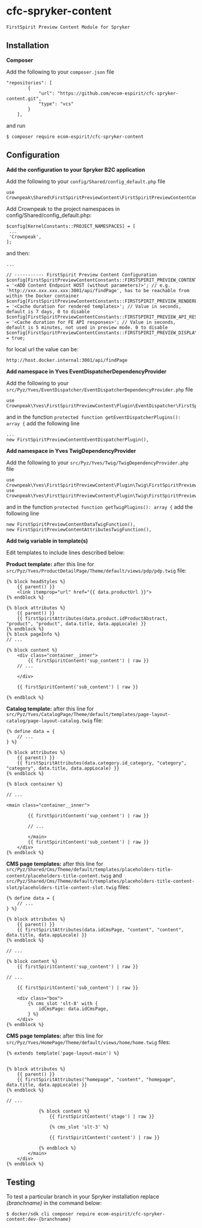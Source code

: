 # cfc-spryker-content
`FirstSpirit Preview Content Module for Spryker`

## Installation
**Composer**

Add the following to your `composer.json` file
```
"repositories": [
        {
            "url": "https://github.com/ecom-espirit/cfc-spryker-content.git",
            "type": "vcs"
        }
    ],
```
and run
```
$ composer require ecom-espirit/cfc-spryker-content
```
## Configuration
**Add the configuration to your Spryker B2C application**

Add the following to your `config/Shared/config_default.php` file
```
use Crownpeak\Shared\FirstSpiritPreviewContent\FirstSpiritPreviewContentConstants;
```
Add Crownpeak to the project namespaces in config/Shared/config_default.php:
```
$config[KernelConstants::PROJECT_NAMESPACES] = [
 ...
 'Crownpeak',
];
```
and then:
```
...

// ----------- FirstSpirit Preview Content Configuration
$config[FirstSpiritPreviewContentConstants::FIRSTSPIRIT_PREVIEW_CONTENT_SCRIPT_URL] = '<ADD Content Endpoint HOST (without parameters)>'; // e.g. 'http://xxx.xxx.xxx.xxx:3001/api/findPage', has to be reachable from within the Docker container
$config[FirstSpiritPreviewContentConstants::FIRSTSPIRIT_PREVIEW_RENDERED_TEMPLATE_CACHE_DURATION] = '<Cache duration for rendered templates>'; // Value in seconds, default is 7 days, 0 to disable
$config[FirstSpiritPreviewContentConstants::FIRSTSPIRIT_PREVIEW_API_RESPONSE_CACHE_DURATION] = '<Cache duration for FE API responses>'; // Value in seconds, default is 5 minutes, not used in preview mode. 0 to disable
$config[FirstSpiritPreviewContentConstants::FIRSTSPIRIT_PREVIEW_DISPLAY_BLOCK_RENDER_ERRORS] = true;

```
for local url the value can be:
```
http://host.docker.internal:3001/api/findPage
```


**Add namespace in Yves EventDispatcherDependencyProvider**

Add the following to your `src/Pyz/Yves/EventDispatcher/EventDispatcherDependencyProvider.php` file
```
use Crownpeak\Yves\FirstSpiritPreviewContent\Plugin\EventDispatcher\FirstSpiritPreviewContentEventDispatcherPlugin;
```
and in the function `protected function getEventDispatcherPlugins(): array {` add the following line
```
...
new FirstSpiritPreviewContentEventDispatcherPlugin(),
```

**Add namespace in Yves TwigDependencyProvider**

Add the following to your `src/Pyz/Yves/Twig/TwigDependencyProvider.php` file
```
use Crownpeak\Yves\FirstSpiritPreviewContent\Plugin\Twig\FirstSpiritPreviewContentDataTwigFunction;
use Crownpeak\Yves\FirstSpiritPreviewContent\Plugin\Twig\FirstSpiritPreviewContentAttributesTwigFunction;
```
and in the function `protected function getTwigPlugins(): array {` add the following line
```
new FirstSpiritPreviewContentDataTwigFunction(),
new FirstSpiritPreviewContentAttributesTwigFunction(),
```

**Add twig variable in template(s)**

Edit templates to include lines described below:


**Product template:** after this line for `src/Pyz/Yves/ProductDetailPage/Theme/default/views/pdp/pdp.twig` file:
```
{% block headStyles %}
    {{ parent() }}
    <link itemprop="url" href="{{ data.productUrl }}">
{% endblock %}

{% block attributes %}
    {{ parent() }}
    {{ firstSpiritAttributes(data.product.idProductAbstract, "product", "product", data.title, data.appLocale) }}
{% endblock %}
{% block pageInfo %}
// ...

{% block content %}
    <div class="container__inner">
        {{ firstSpiritContent('sup_content') | raw }}
    // ...

    </div>

    {{ firstSpiritContent('sub_content') | raw }}

{% endblock %}
```

**Catalog template:** after this line for `src/Pyz/Yves/CatalogPage/Theme/default/templates/page-layout-catalog/page-layout-catalog.twig` file:
```
{% define data = {
    // ...
} %}

{% block attributes %}
    {{ parent() }}
    {{ firstSpiritAttributes(data.category.id_category, "category", "category", data.title, data.appLocale) }}
{% endblock %}

{% block container %}

// ...

<main class="container__inner">

        {{ firstSpiritContent('sup_content') | raw }}

        // ...

        </main>
        {{ firstSpiritContent('sub_content') | raw }}
    </div>
{% endblock %}
```

**CMS page templates:** after this line for `src/Pyz/Shared/Cms/Theme/default/templates/placeholders-title-content/placeholders-title-content.twig` and
`src/Pyz/Shared/Cms/Theme/default/templates/placeholders-title-content-slot/placeholders-title-content-slot.twig` files:
```
{% define data = {
    // ...
} %}

{% block attributes %}
    {{ parent() }}
    {{ firstSpiritAttributes(data.idCmsPage, "content", "content", data.title, data.appLocale) }}
{% endblock %}

// ...

{% block content %}
    {{ firstSpiritContent('sup_content') | raw }}

// ...

    {{ firstSpiritContent('sub_content') | raw }}

    <div class="box">
        {% cms_slot 'slt-8' with {
            idCmsPage: data.idCmsPage,
        } %}
    </div>
{% endblock %}
```


**CMS page templates:** after this line for `src/Pyz/Yves/HomePage/Theme/default/views/home/home.twig` files:
```
{% extends template('page-layout-main') %}


{% block attributes %}
    {{ parent() }}
    {{ firstSpiritAttributes("homepage", "content", "homepage", data.title, data.appLocale) }}
{% endblock %}

// ...

            {% block content %}
                {{ firstSpiritContent('stage') | raw }}

                {% cms_slot 'slt-3' %}

                {{ firstSpiritContent('content') | raw }}

            {% endblock %}
        </main>
    </div>
{% endblock %}

```


## Testing
To test a particular branch in your Spryker installation replace _{branchname}_ in the command below:
```
$ docker/sdk cli composer require ecom-espirit/cfc-spryker-content:dev-{branchname}
```